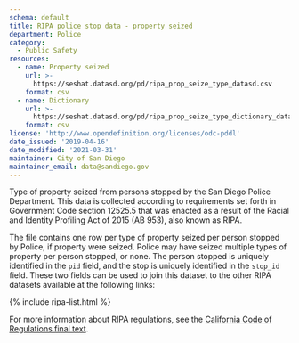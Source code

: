 ```yaml
---
schema: default
title: RIPA police stop data - property seized
department: Police
category:
  - Public Safety
resources:
  - name: Property seized
    url: >-
      https://seshat.datasd.org/pd/ripa_prop_seize_type_datasd.csv
    format: csv
  - name: Dictionary
    url: >-
      https://seshat.datasd.org/pd/ripa_prop_seize_type_dictionary_datasd.csv
    format: csv
license: 'http://www.opendefinition.org/licenses/odc-pddl'
date_issued: '2019-04-16'
date_modified: '2021-03-31'
maintainer: City of San Diego
maintainer_email: data@sandiego.gov
---
```

Type of property seized from persons stopped by the San Diego Police Department. This data is collected according to requirements set forth in Government Code section 12525.5 that was enacted as a result of the Racial and Identity Profiling Act of 2015 (AB 953), also known as RIPA.

<!--more-->

The file contains one row per type of property seized per person stopped by Police, if property were seized. Police may have seized multiple types of property per person stopped, or none. The person stopped is uniquely identified in the `pid` field, and the stop is uniquely identified in the `stop_id` field. These two fields can be used to join this dataset to the other RIPA datasets available at the following links:

{% include ripa-list.html %}

For more information about RIPA regulations, see the [California Code of Regulations final text](https://oag.ca.gov/sites/all/files/agweb/pdfs/ripa/stop-data-reg-final-text-110717.pdf?).